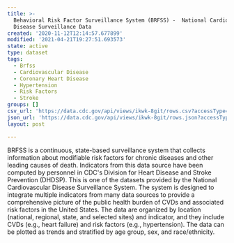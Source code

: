```yaml
---
title: >-
  Behavioral Risk Factor Surveillance System (BRFSS) -  National Cardiovascular
  Disease Surveillance Data
created: '2020-11-12T12:14:57.677899'
modified: '2021-04-21T19:27:51.693573'
state: active
type: dataset
tags:
  - Brfss
  - Cardiovascular Disease
  - Coronary Heart Disease
  - Hypertension
  - Risk Factors
  - Stroke
groups: []
csv_url: 'https://data.cdc.gov/api/views/ikwk-8git/rows.csv?accessType=DOWNLOAD'
json_url: 'https://data.cdc.gov/api/views/ikwk-8git/rows.json?accessType=DOWNLOAD'
layout: post

---
```

BRFSS is a continuous, state-based surveillance system that collects information about modifiable risk factors for chronic diseases and other leading causes of death.  Indicators from this data source have been computed by personnel in CDC's Division for Heart Disease and Stroke Prevention (DHDSP). This is one of the datasets provided by the National Cardiovascular Disease Surveillance System. The system is designed to integrate multiple indicators from many data sources to provide a comprehensive picture of the public health burden of CVDs and associated risk factors in the United States. The data are organized by location (national, regional, state, and selected sites) and indicator, and they include CVDs (e.g., heart failure) and risk factors (e.g., hypertension). The data can be plotted as trends and stratified by age group, sex, and race/ethnicity.
